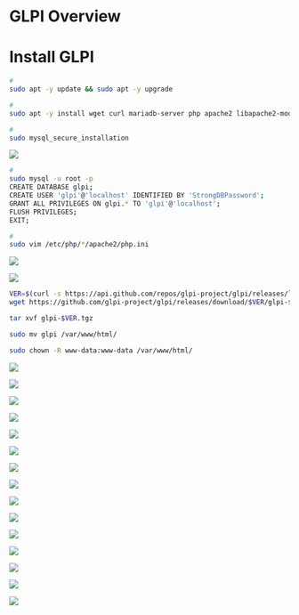 # GLPI Overview

# Install GLPI

```Bash
#
sudo apt -y update && sudo apt -y upgrade

#
sudo apt -y install wget curl mariadb-server php apache2 libapache2-mod-php php-{curl,zip,bz2,gd,imagick,intl,apcu,memcache,imap,mysql,cas,ldap,tidy,pear,xmlrpc,pspell,mbstring,json,iconv,xml,xsl}

#
sudo mysql_secure_installation
```

![](https://github.com/JonmarCorpuz/SecondBrain/blob/main/Assets/Install%20GLPI%20pt1.jpg)

```Bash
#
sudo mysql -u root -p
CREATE DATABASE glpi;
CREATE USER 'glpi'@'localhost' IDENTIFIED BY 'StrongDBPassword';
GRANT ALL PRIVILEGES ON glpi.* TO 'glpi'@'localhost';
FLUSH PRIVILEGES;
EXIT;

#
sudo vim /etc/php/*/apache2/php.ini
```

![](https://github.com/JonmarCorpuz/SecondBrain/blob/main/Assets/Install%20GLPI%20pt3v2.jpg)

![](https://github.com/JonmarCorpuz/SecondBrain/blob/main/Assets/Install%20GLPI%20pt4v2.jpg)

```Bash
VER=$(curl -s https://api.github.com/repos/glpi-project/glpi/releases/latest|grep tag_name|cut -d '"' -f 4)
wget https://github.com/glpi-project/glpi/releases/download/$VER/glpi-$VER.tgz

tar xvf glpi-$VER.tgz

sudo mv glpi /var/www/html/

sudo chown -R www-data:www-data /var/www/html/
```

![](https://github.com/JonmarCorpuz/SecondBrain/blob/main/Assets/Install%20GLPI%20pt6.jpg)

![](https://github.com/JonmarCorpuz/SecondBrain/blob/main/Assets/Install%20GLPI%20pt7.jpg)

![](https://github.com/JonmarCorpuz/SecondBrain/blob/main/Assets/Install%20GLPI%20pt8.jpg)

![](https://github.com/JonmarCorpuz/SecondBrain/blob/main/Assets/Install%20GLPI%20pt9.jpg)

![](https://github.com/JonmarCorpuz/SecondBrain/blob/main/Assets/Install%20GLPI%20pt10.jpg)

![](https://github.com/JonmarCorpuz/SecondBrain/blob/main/Assets/Install%20GLPI%20pt11.jpg)

![](https://github.com/JonmarCorpuz/SecondBrain/blob/main/Assets/Install%20GLPI%20pt12.jpg)

![](https://github.com/JonmarCorpuz/SecondBrain/blob/main/Assets/Install%20GLPI%20pt13.jpg)

![](https://github.com/JonmarCorpuz/SecondBrain/blob/main/Assets/Install%20GLPI%20pt14.jpg)

![](https://github.com/JonmarCorpuz/SecondBrain/blob/main/Assets/Install%20GLPI%20pt15.jpg)

![](https://github.com/JonmarCorpuz/SecondBrain/blob/main/Assets/Install%20GLPI%20pt16.jpg)

![](https://github.com/JonmarCorpuz/SecondBrain/blob/main/Assets/Install%20GLPI%20pt17.jpg)

![](https://github.com/JonmarCorpuz/SecondBrain/blob/main/Assets/Install%20GLPI%20pt18.jpg)

![](https://github.com/JonmarCorpuz/SecondBrain/blob/main/Assets/Install%20GLPI%20pt19.jpg)

![](https://github.com/JonmarCorpuz/SecondBrain/blob/main/Assets/Whitespace.png)
